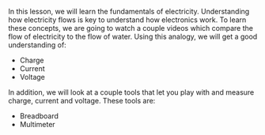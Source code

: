 In this lesson, we will learn the fundamentals of electricity. Understanding how electricity flows is key to understand how electronics work. To learn these concepts, we are going to watch a couple videos which compare the flow of electricity to the flow of water. Using this analogy, we will get a good understanding of:

* Charge
* Current
* Voltage

In addition, we will look at a couple tools that let you play with and measure charge, current and voltage. These tools are:

* Breadboard
* Multimeter
